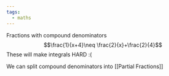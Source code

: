 ```yaml
---
tags:
  - maths
---
```

Fractions with compound denominators
$$\frac{1}{x+4}\neq \frac{2}{x}+\frac{2}{4}$$
These will make integrals HARD :(

We can split compound denominators into [[Partial Fractions]]